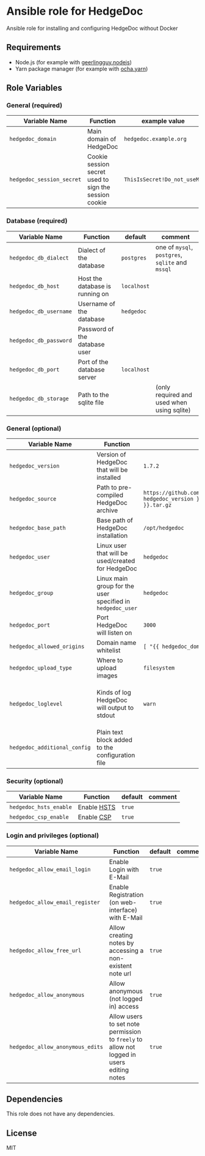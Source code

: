 # Ansible role for HedgeDoc

Ansible role for installing and configuring HedgeDoc without Docker

## Requirements

* Node.js (for example with [geerlingguy.nodejs](https://github.com/geerlingguy/ansible-role-nodejs))
* Yarn package manager (for example with [ocha.yarn](https://github.com/ocha/ansible-role-yarn))

## Role Variables

### General (required)
| Variable Name | Function | example value |
| ------------- | -------- | ------- |
| `hedgedoc_domain` | Main domain of HedgeDoc | `hedgedoc.example.org` |
| `hedgedoc_session_secret` | Cookie session secret used to sign the session cookie | `ThisIsSecret!Do_not_useMe` |

### Database (required)
| Variable Name | Function | default | comment |
| ------------- | -------- | ------- | ------- |
| `hedgedoc_db_dialect` | Dialect of the database | `postgres` | one of `mysql`, `postgres`, `sqlite` and `mssql` |
| `hedgedoc_db_host` | Host the database is running on | `localhost` | |
| `hedgedoc_db_username` | Username of the database | `hedgedoc` | |
| `hedgedoc_db_password` | Password of the database user |  | |
| `hedgedoc_db_port` | Port of the database server | `localhost` | |
| `hedgedoc_db_storage` | Path to the sqlite file | | (only required and used when using sqlite) |

### General (optional)
| Variable Name | Function | default | comment |
| ------------- | -------- | ------- | ------- |
| `hedgedoc_version` | Version of HedgeDoc that will be installed | `1.7.2` | |
| `hedgedoc_source` | Path to pre-compiled HedgeDoc archive | `https://github.com/hedgedoc/hedgedoc/releases/download/{{ hedgedoc_version }}/hedgedoc-{{ hedgedoc_version }}.tar.gz` | |
| `hedgedoc_base_path` | Base path of HedgeDoc installation | `/opt/hedgedoc` | |
| `hedgedoc_user` | Linux user that will be used/created for HedgeDoc | `hedgedoc` | |
| `hedgedoc_group` | Linux main group for the user specified in `hedgedoc_user` | `hedgedoc` | |
| `hedgedoc_port` | Port HedgeDoc will listen on | `3000` | |
| `hedgedoc_allowed_origins` | Domain name whitelist | `[ "{{ hedgedoc_domain }}" ]` | |
| `hedgedoc_upload_type` | Where to upload images | `filesystem` | |
| `hedgedoc_loglevel` | Kinds of log HedgeDoc will output to stdout | `warn` | one of `debug`, `verbose`, `info`, `warn` and `error` |
| `hedgedoc_additional_config` | Plain text block added to the configuration file | | |

### Security (optional)
| Variable Name | Function | default | comment |
| ------------- | -------- | ------- | ------- |
| `hedgedoc_hsts_enable` | Enable [HSTS](https://en.wikipedia.org/wiki/HTTP_Strict_Transport_Security) | `true` | |
| `hedgedoc_csp_enable` | Enable [CSP](https://en.wikipedia.org/wiki/Content_Security_Policy) | `true` | |

### Login and privileges (optional)
| Variable Name | Function | default | comment |
| ------------- | -------- | ------- | ------- |
| `hedgedoc_allow_email_login` | Enable Login with E-Mail | `true` | |
| `hedgedoc_allow_email_register` | Enable Registration (on web-interface) with E-Mail | `true` | |
| `hedgedoc_allow_free_url` | Allow creating notes by accessing a non-existent note url | `true` | |
| `hedgedoc_allow_anonymous` | Allow anonymous (not logged in) access | `true` | |
| `hedgedoc_allow_anonymous_edits` | Allow users to set note permission to `freely` to allow not logged in users editing notes | `true` | |

## Dependencies
This role does not have any dependencies.

## License

MIT
